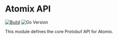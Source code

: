 <!--
SPDX-FileCopyrightText: 2023-present Intel Corporation
SPDX-License-Identifier: Apache-2.0
-->

# Atomix API

[![Build](https://img.shields.io/github/actions/workflow/status/atomix/atomix/api-test.yml?style=for-the-badge)](https://github.com/atomix/atomix/actions/workflows/api.yml)
![Go Version](https://img.shields.io/github/go-mod/go-version/atomix/atomix?label=go%20version&filename=api%2Fgo.mod&style=for-the-badge)

This module defines the core Protobuf API for Atomix.